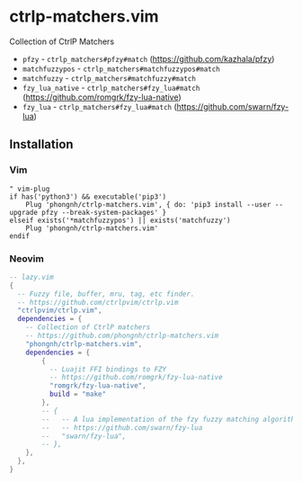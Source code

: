 # ctrlp-matchers.vim

Collection of CtrlP Matchers

- `pfzy` - `ctrlp_matchers#pfzy#match` (https://github.com/kazhala/pfzy)
- `matchfuzzypos` - `ctrlp_matchers#matchfuzzypos#match`
- `matchfuzzy` - `ctrlp_matchers#matchfuzzy#match`
- `fzy_lua_native` - `ctrlp_matchers#fzy_lua#match` (https://github.com/romgrk/fzy-lua-native)
- `fzy_lua` - `ctrlp_matchers#fzy_lua#match` (https://github.com/swarn/fzy-lua)

## Installation

### Vim

```vim
" vim-plug
if has('python3') && executable('pip3')
    Plug 'phongnh/ctrlp-matchers.vim', { do: 'pip3 install --user --upgrade pfzy --break-system-packages' }
elseif exists('*matchfuzzypos') || exists('matchfuzzy')
    Plug 'phongnh/ctrlp-matchers.vim'
endif
```

### Neovim

```lua
-- lazy.vim
{
  -- Fuzzy file, buffer, mru, tag, etc finder.
  -- https://github.com/ctrlpvim/ctrlp.vim
  "ctrlpvim/ctrlp.vim",
  dependencies = {
    -- Collection of CtrlP matchers
    -- https://github.com/phongnh/ctrlp-matchers.vim
    "phongnh/ctrlp-matchers.vim",
    dependencies = {
        {
          -- Luajit FFI bindings to FZY
          -- https://github.com/romgrk/fzy-lua-native
          "romgrk/fzy-lua-native",
          build = "make"
        },
        -- {
        --   -- A lua implementation of the fzy fuzzy matching algorithm
        --   -- https://github.com/swarn/fzy-lua
        --   "swarn/fzy-lua",
        -- },
    },
  },
}
```
